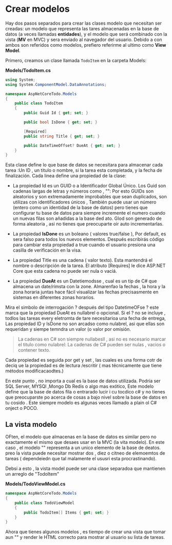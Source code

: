 # Crear modelos
Hay dos pasos separados para crear las clases modelo que necesitan ser creadas: un modelo que representa las tares almacenadas en la base de datos (a veces llamadas **entidades**), y el modelo que será combinado con la vista (**MV** en MVC) y sera enviado al navegador del usuario. Debido a con ambos son referidos como modelos, prefiero referirme al ultimo como **View Model**.

Primero, creamos un clase llamada `TodoItem` en la carpeta Models:

**Models/TodoItem.cs**

```csharp
using System;
using System.ComponentModel.DataAnnotations;

namespace AspNetCoreTodo.Models
{
    public class TodoItem
    {
        public Guid Id { get; set; }

        public bool IsDone { get; set; }

        [Required]
        public string Title { get; set; }

        public DateTimeOffset? DueAt { get; set; }
    }
}
```

Esta clase define lo que base de datos se necesitara para almacenar cada tarea :Un ID , un titulo o nombre, si la tarea esta completada, y la fecha de finalización. Cada linea define una propiedad de la clase:

* La propiedad Id es un GUID o a Identificador Global Único. Los Guid son cadenas largas de letras y números como , "": Por esto GUIDs son aleatorios y son extremadamente improbables que sean duplicados, son utilizas con identificadores únicos , También puede usar un número (entero como un identidad de la base de datos) pero tienes que configurar tu base de datos para siempre incremente el numero cuando un nuevas filas son añadidas a la base ded ato. GIod son generado de forma aleatoria , asi no tienes que preocuparte oir auto incrementarlas.

* La propiedad **IsDone** es un boleano ( valores true/false ), Por default, es sera falso para todos los nuevos elementos. Después escribirás código para cambiar esta propiedad a true cuando el usuario presiona una casilla de verificación en la visa.

* La propiedad Title es una cadena ( valor texto). Esta mantendrá el nombre o descripción de la tarea. El atributo [Requires] le dice ASP.NET Core que esta cadena no puede  ser nula o vaciá.

* La propiedad **DueAt** es un Datetiemodsse , cual es un tip de C# que almacena un date/rimsta con la zone. Almarenfao la fechas , la hora y la zona horaria juntas hace fácil visualizar las fechas precisasmente en sistemas en diferentes zonas horarios.

Mira el simbolo de interrogación ? después del tipo DatetimeOFse ? este marca que la propiedad DueAt es nullabrel o opcional. Si el ? no se incluye , todlos las tareas every eletromta de tare necesitarioa una fecha de entrega, Las propiedad ID y IsDone no son arcadso como nulabrel, asi que ellas son requeridan y siempe temndra un valor \(o valor por omisión.

> La cadenas en C# son siempre nullabesll , asi no es necesario marcar el titulo como nulabrel: La cadenas de C# pueden ser nulas , vacios o contener texto.

Cada propiedad es seguida por get y set , las cuales es una forma cotr de deciq ue la propiedad es de lectura /escritir ( mas técnicamente que tiene métodos modificacaodtes.)

En este punto , no importa a cual es la base de datos utilizada. Podría ser SQL Server, MYSQl ,Mongo Db Redis o algo mas exótico, Este modelo define que la base de datos fila o entrarado lucir i cu tocdico c\# y no tienes que preocuparste po acerca de cosas a bajo nivel sobre la base de datos en tu cosido . Este siempre modelo es algunas veces llamado a plain ol C# onject o POCO.

## La vista modelo

OFten, el modelo que almacenas en la base de datos es similar pero no exactamente el mismo que desaes usar en la MVC (la vita modelo\). En este caso , el modelo "" representa a un unico elemento de la base de deatos. preo la vista puede necesitar mostrar dos , diez o citneo de elemoemtos de tareas \( dependeiedn que tal malamente el ususri esta procrastinando\).

Debsi a esto , la vista model puede ser una clase separadoa que mantienen un arreglo de "TodoItem"

**Models/TodoViewModel.cs**

```csharp
namespace AspNetCoreTodo.Models
{
    public class TodoViewModel
    {
        public TodoItem[] Items { get; set; }
    }
}
```

Ahora que tienes algunos modelos , es tiempo de crear una vista que tomar aun "" y render le HTML correcto para mostrar al usuario su lista de tareas.

